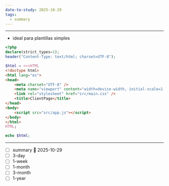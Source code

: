 ```yaml
---
date-to-study: 2025-10-29
tags:
  - summary
---
```

---

- ideal para plantillas simples
```php
<?php
declare(strict_types=1);
header("Content-Type: text/html; charset=UTF-8");

$html = <<<HTML
<!doctype html>
<html lang="es">
<head>
    <meta charset="UTF-8" />
    <meta name="viewport" content="width=device-width, initial-scale=1.0" />
    <link rel="stylesheet" href="src/main.css" />
    <title>ClientPage</title>
</head>
<body>
    <script src="src/app.js"></script>
</body>
</html>
HTML;

echo $html;

```




---
- [ ] summary  📅 2025-10-29
- [ ] 3-day 
- [ ] 1-week 
- [ ] 1-month 
- [ ] 3-month 
- [ ] 1-year 